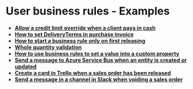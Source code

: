 # User business rules - Examples

- **[Allow a credit limit override when a client pays in cash](credit-limit-override.md)**
- **[How to set DeliveryTerms in purchase invoice](set-deliveryterms.md)**
- **[How to start a business rule only on first releasing](start-business-rule.md)**
- **[Whole quantity validation](whole-quantity-validation.md)**
- **[How to use business rules to set a value into a custom property](set-value-into-custom-property.md)**
- **[Send a message to Azure Service Bus when an entity is created or updated](azure-service-bus-send-message.md)**
- **[Create a card in Trello when a sales order has been released](trello-create-card.md)**
- **[Send a message in a channel in Slack when voiding a sales order](slack-send-message.md)**